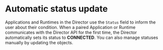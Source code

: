 # Automatic status update

Applications and Runtimes in the Director use the `Status` field to inform the user about their condition. When a paired Application or Runtime communicates with the Director API for the first time, the Director automatically sets its status to **CONNECTED**. You can also manage statuses manually by updating the objects.
